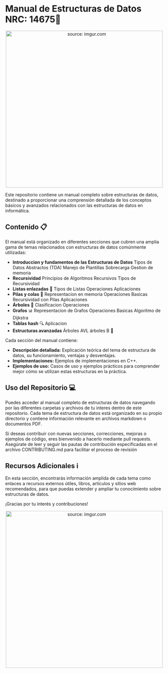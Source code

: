 # Manual de Estructuras de Datos NRC: 14675📘

<div style="text-align:center;">
  <a href="https://imgur.com/KEb5MMK">
    <img src="https://i.imgur.com/KEb5MMK.jpg" title="source: imgur.com" width="500" height="500" style="margin: auto;"/>
  </a>
</div>

Este repositorio contiene un manual completo sobre estructuras de datos, destinado a proporcionar una comprensión detallada de los conceptos básicos y avanzados relacionados con las estructuras de datos en informática.

## Contenido 📋

El manual está organizado en diferentes secciones que cubren una amplia gama de temas relacionados con estructuras de datos comúnmente utilizadas:

-  **Introduccion y fundamentos de las Estructuras de Datos**
    Tipos de Datos Abstractos (TDA)
    Manejo de Plantillas
    Sobrecarga
    Gestion de memoria
-  **Recursividad**
    Principios de Algoritmos Recursivos
    Tipos de Recursividad
- **Listas enlazadas** 📝
    Tipos de Listas
    Operaciones
    Aplicaciones
- **Pilas y colas** 🔄
    Representacion en memoria
    Operaciones Basicas
    Recursividad con Pilas
    Aplicaciones    
- **Árboles** 🌳
    Clasificacion
    Operaciones
- **Grafos** 📊
    Representacion de Grafos
    Operaciones Basicas
    Algoritmo de Dijkstra
- **Tablas hash** 🔍
    Aplicacion   
- **Estructuras avanzadas**
    Árboles AVL
    árboles B 🚀


Cada sección del manual contiene:

- **Descripción detallada:**
    Explicación teórica del tema de estructura de datos, su funcionamiento, ventajas y desventajas.
- **Implementaciones:**
    Ejemplos de implementaciones en C++.
- **Ejemplos de uso:**
    Casos de uso y ejemplos prácticos para comprender mejor cómo se utilizan estas estructuras en la práctica.


## Uso del Repositorio 💻

Puedes acceder al manual completo de estructuras de datos navegando por las diferentes carpetas y archivos de tu interes dentro de este repositorio. Cada tema de estructura de datos está organizado en su propio directorio y contiene información relevante en archivos markdown o documentos PDF.

Si deseas contribuir con nuevas secciones, correcciones, mejoras o ejemplos de código, eres bienvenido a hacerlo mediante pull requests. Asegúrate de leer y seguir las pautas de contribución especificadas en el archivo CONTRIBUTING.md para facilitar el proceso de revisión


## Recursos Adicionales ℹ️

En esta sección, encontrarás información amplida de cada tema como enlaces a recursos externos útiles, libros, artículos y sitios web recomendados, para que puedas extender y ampliar tu conocimiento sobre estructuras de datos.


¡Gracias por tu interés y contribuciones!
<div style="text-align:center;">
  <a href="https://imgur.com/ffCOBx0">
    <img src="https://i.imgur.com/ffCOBx0.jpg" title="source: imgur.com" width="500" height="500" style="margin: auto;"/>
  </a>
</div>

